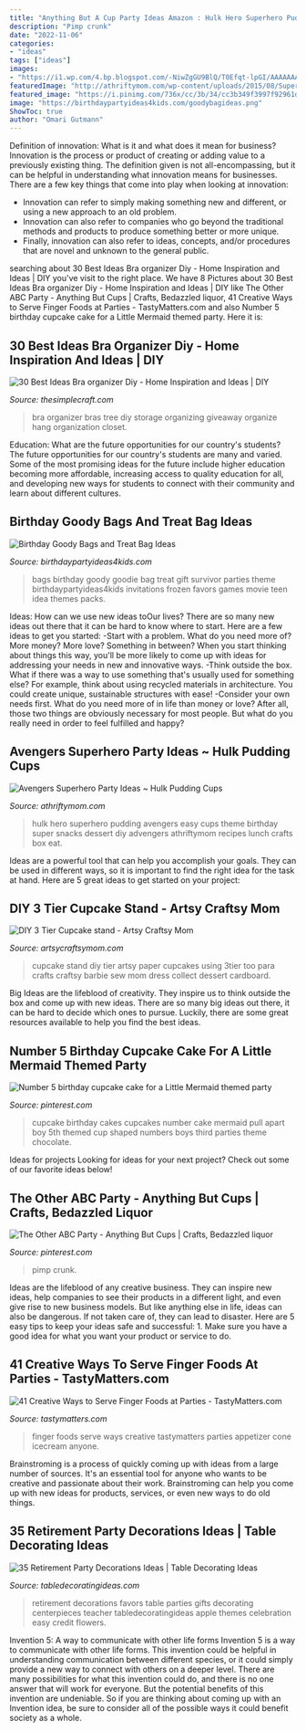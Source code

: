 ```yaml
---
title: "Anything But A Cup Party Ideas Amazon : Hulk Hero Superhero Pudding Avengers Easy Cups Theme Birthday Super Snacks Dessert Diy Advengers Athriftymom Recipes Lunch Crafts Box Eat"
description: "Pimp crunk"
date: "2022-11-06"
categories:
- "ideas"
tags: ["ideas"]
images:
- "https://i1.wp.com/4.bp.blogspot.com/-NiwZgGU9BlQ/T0Efqt-lpGI/AAAAAAAAcP0/7FITUtkn1Hk/s1600/3tier-cupcake-stand-DIY.jpg"
featuredImage: "http://athriftymom.com/wp-content/uploads/2015/08/Super-Hero-Advengers-Theme-Birthday-Party-Hulk-Pudding-Cups-super-hero-dessert-ideas-easy-kids-party-ideas.jpg"
featured_image: "https://i.pinimg.com/736x/cc/3b/34/cc3b349f3997f92961dd850a65555570--third-birthday-birthday-ideas.jpg"
image: "https://birthdaypartyideas4kids.com/goodybagideas.png"
ShowToc: true
author: "Omari Gutmann"
---
```



Definition of innovation: What is it and what does it mean for business?
Innovation is the process or product of creating or adding value to a previously existing thing. The definition given is not all-encompassing, but it can be helpful in understanding what innovation means for businesses. 
There are a few key things that come into play when looking at innovation: 
- Innovation can refer to simply making something new and different, or using a new approach to an old problem. 
- Innovation can also refer to companies who go beyond the traditional methods and products to produce something better or more unique. 
- Finally, innovation can also refer to ideas, concepts, and/or procedures that are novel and unknown to the general public.

	

		
searching about 30 Best Ideas Bra organizer Diy - Home Inspiration and Ideas | DIY you've visit to the right place. We have 8 Pictures about 30 Best Ideas Bra organizer Diy - Home Inspiration and Ideas | DIY like The Other ABC Party - Anything But Cups | Crafts, Bedazzled liquor, 41 Creative Ways to Serve Finger Foods at Parties - TastyMatters.com and also Number 5 birthday cupcake cake for a Little Mermaid themed party. Here it is:
		
    
## 30 Best Ideas Bra Organizer Diy - Home Inspiration And Ideas | DIY

<img loading=lazy src="https://thesimplecraft.com/wp-content/uploads/2019/08/bra-organizer-diy-awesome-bra-organizer-of-bra-organizer-diy.jpg" onerror="this.onerror=null;this.src='https://tse3.mm.bing.net/th?id=OIP._4izY3IOoTjuaZXaR0S5YwHaKX&amp;pid=15.1';" alt="30 Best Ideas Bra organizer Diy - Home Inspiration and Ideas | DIY">

_Source: thesimplecraft.com_

>bra organizer bras tree diy storage organizing giveaway organize hang organization closet. 

	

Education: What are the future opportunities for our country's students?
The future opportunities for our country's students are many and varied. Some of the most promising ideas for the future include higher education becoming more affordable, increasing access to quality education for all, and developing new ways for students to connect with their community and learn about different cultures.

    
## Birthday Goody Bags And Treat Bag Ideas

<img loading=lazy src="https://birthdaypartyideas4kids.com/goodybagideas.png" onerror="this.onerror=null;this.src='https://tse3.mm.bing.net/th?id=OIP.8y8k7wq1ALWasMUHY4nUnwAAAA&amp;pid=15.1';" alt="Birthday Goody Bags and Treat Bag Ideas">

_Source: birthdaypartyideas4kids.com_

>bags birthday goody goodie bag treat gift survivor parties theme birthdaypartyideas4kids invitations frozen favors games movie teen idea themes packs. 

	

Ideas: How can we use new ideas toOur lives?
There are so many new ideas out there that it can be hard to know where to start. Here are a few ideas to get you started: 
-Start with a problem. What do you need more of? More money? More love? Something in between? When you start thinking about things this way, you'll be more likely to come up with ideas for addressing your needs in new and innovative ways. 
-Think outside the box. What if there was a way to use something that's usually used for something else? For example, think about using recycled materials in architecture. You could create unique, sustainable structures with ease! 
-Consider your own needs first. What do you need more of in life than money or love? After all, those two things are obviously necessary for most people. But what do you really need in order to feel fulfilled and happy?

    
## Avengers Superhero Party Ideas ~ Hulk Pudding Cups

<img loading=lazy src="http://athriftymom.com/wp-content/uploads/2015/08/Super-Hero-Advengers-Theme-Birthday-Party-Hulk-Pudding-Cups-super-hero-dessert-ideas-easy-kids-party-ideas.jpg" onerror="this.onerror=null;this.src='https://tse1.mm.bing.net/th?id=OIP.nogt4kyTz4TT55Kn8QiCFAAAAA&amp;pid=15.1';" alt="Avengers Superhero Party Ideas ~ Hulk Pudding Cups">

_Source: athriftymom.com_

>hulk hero superhero pudding avengers easy cups theme birthday super snacks dessert diy advengers athriftymom recipes lunch crafts box eat. 

	

Ideas are a powerful tool that can help you accomplish your goals. They can be used in different ways, so it is important to find the right idea for the task at hand. Here are 5 great ideas to get started on your project: 

    
## DIY 3 Tier Cupcake Stand - Artsy Craftsy Mom

<img loading=lazy src="https://i1.wp.com/4.bp.blogspot.com/-NiwZgGU9BlQ/T0Efqt-lpGI/AAAAAAAAcP0/7FITUtkn1Hk/s1600/3tier-cupcake-stand-DIY.jpg" onerror="this.onerror=null;this.src='https://tse2.mm.bing.net/th?id=OIP._U8_ZW1mjVHeWnMIf3ywHwAAAA&amp;pid=15.1';" alt="DIY 3 Tier Cupcake stand - Artsy Craftsy Mom">

_Source: artsycraftsymom.com_

>cupcake stand diy tier artsy paper cupcakes using 3tier too para crafts craftsy barbie sew mom dress collect dessert cardboard. 

	

Big Ideas are the lifeblood of creativity. They inspire us to think outside the box and come up with new ideas. There are so many big ideas out there, it can be hard to decide which ones to pursue. Luckily, there are some great resources available to help you find the best ideas.

    
## Number 5 Birthday Cupcake Cake For A Little Mermaid Themed Party

<img loading=lazy src="https://i.pinimg.com/736x/cc/3b/34/cc3b349f3997f92961dd850a65555570--third-birthday-birthday-ideas.jpg" onerror="this.onerror=null;this.src='https://tse1.mm.bing.net/th?id=OIP.VJXHT1cjBWj8x0im70oT7wHaLL&amp;pid=15.1';" alt="Number 5 birthday cupcake cake for a Little Mermaid themed party">

_Source: pinterest.com_

>cupcake birthday cakes cupcakes number cake mermaid pull apart boy 5th themed cup shaped numbers boys third parties theme chocolate. 

	

Ideas for projects
Looking for ideas for your next project? Check out some of our favorite ideas below!

    
## The Other ABC Party - Anything But Cups | Crafts, Bedazzled Liquor

<img loading=lazy src="https://i.pinimg.com/736x/8c/66/52/8c66524b6bfd88f8cea5b50c815ba3da--bridesmaid-cups-abc-party.jpg" onerror="this.onerror=null;this.src='https://tse4.mm.bing.net/th?id=OIP.d1qSxkJVCqQrCgFpiq0nGQHaGk&amp;pid=15.1';" alt="The Other ABC Party - Anything But Cups | Crafts, Bedazzled liquor">

_Source: pinterest.com_

>pimp crunk. 

	

Ideas are the lifeblood of any creative business. They can inspire new ideas, help companies to see their products in a different light, and even give rise to new business models. But like anything else in life, ideas can also be dangerous. If not taken care of, they can lead to disaster. Here are 5 easy tips to keep your ideas safe and successful: 1. Make sure you have a good idea for what you want your product or service to do.

    
## 41 Creative Ways To Serve Finger Foods At Parties - TastyMatters.com

<img loading=lazy src="http://www.tastymatters.com/wp-content/uploads/2017/02/Creative-Ways-to-Serve-Finger-Foods-2a.jpg" onerror="this.onerror=null;this.src='https://tse4.mm.bing.net/th?id=OIP.i_EwE08tLyz-4ojcD_Ei-QHaLH&amp;pid=15.1';" alt="41 Creative Ways to Serve Finger Foods at Parties - TastyMatters.com">

_Source: tastymatters.com_

>finger foods serve ways creative tastymatters parties appetizer cone icecream anyone. 

	

Brainstroming is a process of quickly coming up with ideas from a large number of sources. It's an essential tool for anyone who wants to be creative and passionate about their work. Brainstroming can help you come up with new ideas for products, services, or even new ways to do old things.

    
## 35 Retirement Party Decorations Ideas | Table Decorating Ideas

<img loading=lazy src="http://nounces.com/wp-content/uploads/2009/05/retirement.jpg" onerror="this.onerror=null;this.src='https://tse1.mm.bing.net/th?id=OIP.y_OWLChw0Qdb9ZjHgRlgPgHaJl&amp;pid=15.1';" alt="35 Retirement Party Decorations Ideas | Table Decorating Ideas">

_Source: tabledecoratingideas.com_

>retirement decorations favors table parties gifts decorating centerpieces teacher tabledecoratingideas apple themes celebration easy credit flowers. 

	

Invention 5: A way to communicate with other life forms
Invention 5 is a way to communicate with other life forms. This invention could be helpful in understanding communication between different species, or it could simply provide a new way to connect with others on a deeper level. There are many possibilities for what this invention could do, and there is no one answer that will work for everyone. But the potential benefits of this invention are undeniable. So if you are thinking about coming up with an Invention idea, be sure to consider all of the possible ways it could benefit society as a whole.

